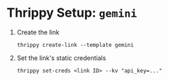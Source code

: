# Thrippy Setup: `gemini`

1. Create the link

   ```shell
   thrippy create-link --template gemini
   ```

2. Set the link's static credentials

   ```shell
   thrippy set-creds <link ID> --kv "api_key=..."
   ```

